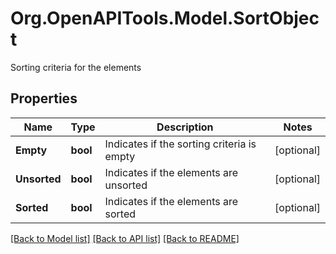 # Org.OpenAPITools.Model.SortObject
Sorting criteria for the elements

## Properties

Name | Type | Description | Notes
------------ | ------------- | ------------- | -------------
**Empty** | **bool** | Indicates if the sorting criteria is empty | [optional] 
**Unsorted** | **bool** | Indicates if the elements are unsorted | [optional] 
**Sorted** | **bool** | Indicates if the elements are sorted | [optional] 

[[Back to Model list]](../README.md#documentation-for-models) [[Back to API list]](../README.md#documentation-for-api-endpoints) [[Back to README]](../README.md)

